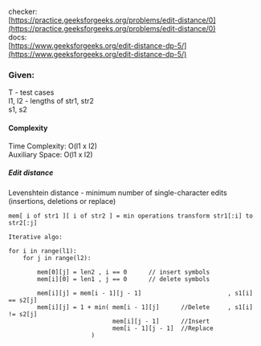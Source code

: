 checker:  
[https://practice.geeksforgeeks.org/problems/edit-distance/0](https://practice.geeksforgeeks.org/problems/edit-distance/0)  
docs:  
[https://www.geeksforgeeks.org/edit-distance-dp-5/](https://www.geeksforgeeks.org/edit-distance-dp-5/)  

### Given:  
T - test cases  
l1, l2 - lengths of str1, str2  
s1, s2

#### Complexity
Time Complexity: O(l1 x l2)  
Auxiliary Space: O(l1 x l2)  
  
  
##### Edit distance
Levenshtein distance - minimum number of single-character edits (insertions, deletions or replace)

    mem[ i of str1 ][ i of str2 ] = min operations transform str1[:i] to str2[:j]
    
    Iterative algo:
    
    for i in range(l1):
        for j in range(l2):
    
            mem[0][j] = len2 , i == 0      // insert symbols 
            mem[i][0] = len1 , j == 0      // delete symbols 
            
            mem[i][j] = mem[i - 1][j - 1]                        , s1[i] == s2[j]
            mem[i][j] = 1 + min( mem[i - 1][j]      //Delete     , s1[i] != s2[j]
                                 mem[i][j - 1]      //Insert 
                                 mem[i - 1][j - 1]  //Replace 
                           )                     
